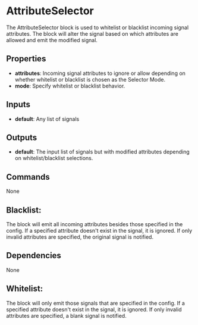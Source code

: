 AttributeSelector
=================
The AttributeSelector block is used to whitelist or blacklist incoming signal attributes. The block will alter the signal based on which attributes are allowed and emit the modified signal.

Properties
----------
- **attributes**: Incoming signal attributes to ignore or allow depending on whether whitelist or blacklist is chosen as the Selector Mode.
- **mode**: Specify whitelist or blacklist behavior.

Inputs
------
- **default**: Any list of signals

Outputs
-------
- **default**: The input list of signals but with modified attributes depending on whitelist/blacklist selections.

Commands
--------
None

Blacklist:
----------
The block will emit all incoming attributes besides those specified in the
config. If a specified attribute doesn't exist in the signal, it is ignored.
If only invalid attributes are specified, the original signal is notified.

Dependencies
------------
None

Whitelist:
----------
The block will only emit those signals that are specified in the config.
If a specified attribute doesn't exist in the signal, it is ignored.
If only invalid attributes are specified, a blank signal is notified.

